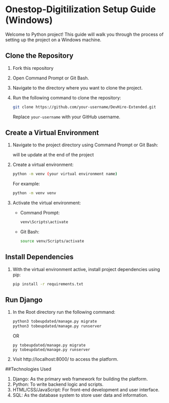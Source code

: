 # Onestop-Digitilization Setup Guide (Windows)

Welcome to Python project! This guide will walk you through the process of setting up the project on a Windows machine.

## Clone the Repository

1. Fork this repository
2. Open Command Prompt or Git Bash.
3. Navigate to the directory where you want to clone the project.
4. Run the following command to clone the repository:

   ```bash
   git clone https://github.com/your-username/DevHire-Extended.git
   ```

   Replace `your-username` with your GitHub username.

## Create a Virtual Environment

1. Navigate to the project directory using Command Prompt or Git Bash:

   will be update at the end of the project

2. Create a virtual environment:

   ```bash
   python -m venv (your virtual environment name)
   ```
   For example:
   ```bash
   python -m venv venv
   ```
   
4. Activate the virtual environment:

   - Command Prompt:

     ```bash
     venv\Scripts\activate
     ```

   - Git Bash:

     ```bash
     source venv/Scripts/activate
     ```

## Install Dependencies

1. With the virtual environment active, install project dependencies using pip:

   ```bash
   pip install -r requirements.txt
   ```
   
## Run Django

1. In the Root directory run the following command:
   ```bash
   python3 tobeupdated/manage.py migrate
   python3 tobeupdated/manage.py runserver
   ```
   OR
   ```
   py tobeupdated/manage.py migrate
   py tobeupdated/manage.py runserver
   ```
2. Visit http://localhost:8000/ to access the platform.

   
##Technologies Used

1. Django: As the primary web framework for building the platform.
2. Python: To write backend logic and scripts.
3. HTML/CSS/JavaScript: For front-end development and user interface.
4. SQL: As the database system to store user data and information.
